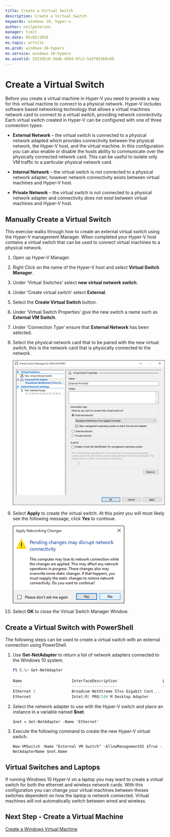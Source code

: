 ```yaml
---
title: Create a Virtual Switch 
description: Create a Virtual Switch 
keywords: windows 10, hyper-v
author: neilpeterson
manager: timlt
ms.date: 05/02/2016
ms.topic: article
ms.prod: windows-10-hyperv
ms.service: windows-10-hyperv
ms.assetid: 532195c6-564b-4954-97c2-5a5795368c09
---
```


# Create a Virtual Switch 

Before you create a virtual machine in Hyper-V you need to provide a way for this virtual machine to connect to a physical network. Hyper-V includes software based networking technology that allows a virtual machines network card to connect to a virtual switch, providing network connectivity. Each virtual switch created in Hyper-V can be configured with one of three connection types:

- **External Network** – the virtual switch is connected to a physical network adapted which provides connectivity between the physical network, the Hyper-V host, and the virtual machine. In this configuration you can also enable or disable the hosts ability to communicate over the physically connected network card. This can be useful to isolate only VM traffic to a particular physical network card.

- **Internal Network** – the virtual switch is not connected to a physical network adapter, however network connectivity exists between virtual machines and Hyper-V host.

- **Private Network** – the virtual switch is not connected to a physical network adapter and connectivity does not exist between virtual machines and Hyper-V host.

## Manually Create a Virtual Switch

This exercise walks through how to create an external virtual switch using the Hyper-V management Manager. When completed your Hyper-V host contains a virtual switch that can be used to connect virtual machines to a physical network. 

1. Open up Hyper-V Manager.

2. Right Click on the name of the Hyper-V host and select **Virtual Switch Manager**.

3. Under ‘Virtual Switches’ select **new virtual network switch**.

4. Under ‘Create virtual switch’ select **External**.

5. Select the **Create Virtual Switch** button.

6. Under ‘Virtual Switch Properties’ give the new switch a name such as **External VM Switch**.

7. Under ‘Connection Type’ ensure that **External Network** has been selected.

8. Select the physical network card that to be paired with the new virtual switch, this is the network card that is physically connected to the network.  

	![](media/newSwitch_upd.png)

9. Select **Apply** to create the virtual switch. At this point you will most likely see the following message, click **Yes** to continue.

	![](media/pen_changes_upd.png)  

10. Select **OK** to close the Virtual Switch Manager Window.

## Create a Virtual Switch with PowerShell

The following steps can be used to create a virtual switch with an external connection using PowerShell. 

1. Use **Get-NetAdapter** to return a list of network adapters connected to the Windows 10 system.

	```powershell
	PS C:\> Get-NetAdapter

	Name                      InterfaceDescription                    ifIndex Status       MacAddress             LinkSpeed
	----                      --------------------                    ------- ------       ----------             ---------
	Ethernet 2                Broadcom NetXtreme 57xx Gigabit Cont...       5 Up           BC-30-5B-A8-C1-7F         1 Gbps
	Ethernet                  Intel(R) PRO/100 M Desktop Adapter            3 Up           00-0E-0C-A8-DC-31        10 Mbps  
	```

2. Select the network adapter to use with the Hyper-V switch and place an instance in a variable named **$net**.

	```
	$net = Get-NetAdapter -Name 'Ethernet'
	```

3. Execute the following command to create the new Hyper-V virtual switch.

	```
	New-VMSwitch -Name "External VM Switch" -AllowManagementOS $True -NetAdapterName $net.Name
	```

## Virtual Switches and Laptops

If running Windows 10 Hyper-V on a laptop you may want to create a virtual switch for both the ethernet and wireless network cards. With this configuration you can change your virtual machines between theses switches dependent on how the laptop is network connected. Virtual machines will not automatically switch between wired and wireless.

## Next Step - Create a Virtual Machine
[Create a Windows Virtual Machine](walkthrough_create_vm.md)
